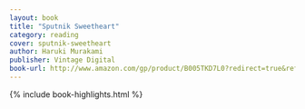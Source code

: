 ```yaml
---
layout: book
title: "Sputnik Sweetheart"
category: reading
cover: sputnik-sweetheart
author: Haruki Murakami
publisher: Vintage Digital
book-url: http://www.amazon.com/gp/product/B005TKD7L0?redirect=true&ref_=kinw_myk_ro_title
---
```


{% include book-highlights.html %}
